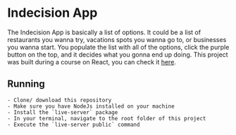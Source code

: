 # Indecision App

The Indecision App is basically a list of options. It could be a list of restaurants you wanna try, vacations spots you wanna go to, or businesses you wanna start. You populate the list with all of the options, click the purple button on the top, and it decides what you gonna end up doing. This project was built during a course on React, you can check it <a href="https://www.udemy.com/share/101XgIAkcadFZQRXo=/">here</a>.

## Running

    - Clone/ download this repository
    - Make sure you have NodeJs installed on your machine
    - Install the `live-server` package
    - In your terminal, navigate to the root folder of this project
    - Execute the `live-server public` command
